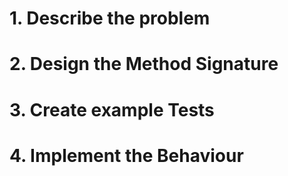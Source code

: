 # 1.  Describe the problem


# 2. Design the Method Signature



# 3. Create example Tests



# 4. Implement the Behaviour


